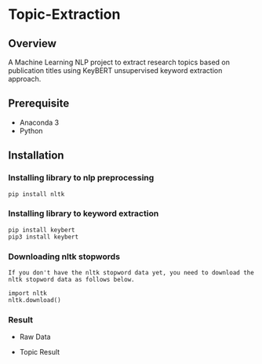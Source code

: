 # Topic-Extraction
 
## Overview
A Machine Learning NLP project to extract research topics based on publication titles using KeyBERT unsupervised keyword extraction approach.

## Prerequisite
- Anaconda 3
- Python 

## Installation
### Installing library to nlp preprocessing
    pip install nltk 

### Installing library to keyword extraction
    pip install keybert
    pip3 install keybert

### Downloading nltk stopwords
    If you don't have the nltk stopword data yet, you need to download the nltk stopword data as follows below.

    import nltk
    nltk.download()

### Result
- Raw Data

- Topic Result

